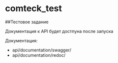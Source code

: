 # comteck_test

##Тестовое задание

Документация к API будет достпуна после запуска

Документация:
- api/documentation/swagger/
- api/documentation/redoc/

